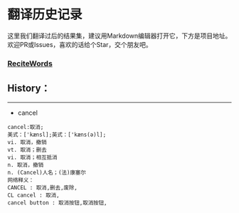 # 翻译历史记录 
这里我们翻译过后的结果集，建议用Markdown编辑器打开它，下方是项目地址。欢迎PR或Issues，喜欢的话给个Star，交个朋友吧。
### [ReciteWords](https://github.com/BolexLiu/ReciteWords)

## History：

---

- cancel
```
cancel:取消;
美式：['kænsl];英式：['kæns(ə)l];
vi. 取消，撤销
vt. 取消；删去
vi. 取消；相互抵消
n. 取消，撤销
n. (Cancel)人名；(法)康塞尔
网络释义：
CANCEL : 取消,删去,废除,
CL cancel : 取消,
cancel button : 取消按钮,取消按钮,
```

